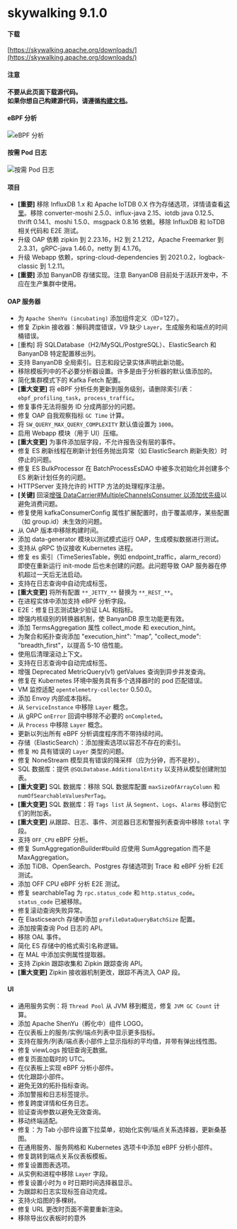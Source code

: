 # skywalking 9.1.0

#### 下载

[https://skywalking.apache.org/downloads/](https://skywalking.apache.org/downloads/)

#### 注意

**不要从此页面下载源代码。**  
**如果你想自己构建源代码，请遵循[构建文档](https://github.com/apache/skywalking/tree/master/docs/en/guides/How-to-build.md#build-from-github)。**

#### eBPF 分析

![eBPF 分析](https://user-images.githubusercontent.com/5441976/172566434-6a22090b-d2bb-4012-91c1-b34dfcff13f7.png)

#### 按需 Pod 日志

![按需 Pod 日志](https://user-images.githubusercontent.com/5441976/172566534-6beaac1d-849e-4440-a313-cd8b2e026ebd.png)

#### 项目

- **[重要]** 移除 InfluxDB 1.x 和 Apache IoTDB 0.X 作为存储选项，详情请查看[这里](https://github.com/apache/skywalking/discussions/9059)。移除 converter-moshi 2.5.0、influx-java 2.15、iotdb java 0.12.5、thrift 0.14.1、moshi 1.5.0、msgpack 0.8.16 依赖。移除 InfluxDB 和 IoTDB 相关代码和 E2E 测试。
- 升级 OAP 依赖 zipkin 到 2.23.16，H2 到 2.1.212，Apache Freemarker 到 2.3.31，gRPC-java 1.46.0，netty 到 4.1.76。
- 升级 Webapp 依赖，spring-cloud-dependencies 到 2021.0.2，logback-classic 到 1.2.11。
- **[重要]** 添加 BanyanDB 存储实现。注意 BanyanDB 目前处于活跃开发中，不应在生产集群中使用。

#### OAP 服务器

- 为 `Apache ShenYu (incubating)` 添加组件定义（ID=127）。
- 修复 Zipkin 接收器：解码跨度错误，V9 缺少 `Layer`，生成服务和端点的时间桶错误。
- [重构] 将 SQLDatabase（H2/MySQL/PostgreSQL）、ElasticSearch 和 BanyanDB 特定配置移出列。
- 支持 BanyanDB 全局索引。日志和段记录实体声明此新功能。
- 移除模板列中的不必要分析器设置。许多是由于分析器的默认值添加的。
- 简化集群模式下的 Kafka Fetch 配置。
- **[重大变更]** 将 eBPF 分析任务更新到服务级别，请删除索引/表：`ebpf_profiling_task`，`process_traffic`。
- 修复事件无法将服务 ID 分成两部分的问题。
- 修复 OAP 自我观察指标 `GC Time` 计算。
- 将 `SW_QUERY_MAX_QUERY_COMPLEXITY` 默认值设置为 `1000`。
- 启用 Webapp 模块（用于 UI）压缩。
- **[重大变更]** 为事件添加层字段，不允许报告没有层的事件。
- 修复 ES 刷新线程在刷新计划任务抛出异常（如 ElasticSearch 刷新失败）时停止的问题。
- 修复 ES BulkProcessor 在 BatchProcessEsDAO 中被多次初始化并创建多个 ES 刷新计划任务的问题。
- HTTPServer 支持允许的 HTTP 方法的处理程序注册。
- **[关键]** 回滚[增强 DataCarrier#MultipleChannelsConsumer 以添加优先级](https://github.com/apache/skywalking/pull/8664)以避免消费问题。
- 修复使用 kafkaConsumerConfig 属性扩展配置时，由于覆盖顺序，某些配置（如 group.id）未生效的问题。
- 从 OAP 版本中移除构建时间。
- 添加 data-generator 模块以测试模式运行 OAP，生成模拟数据进行测试。
- 支持从 gRPC 协议接收 Kubernetes 进程。
- 修复 es 索引（TimeSeriesTable，例如 endpoint_traffic，alarm_record）即使在重新运行 init-mode 后也未创建的问题。此问题导致 OAP 服务器在停机超过一天后无法启动。
- 支持在日志查询中自动完成标签。
- **[重大变更]** 将所有配置 `**_JETTY_**` 替换为 `**_REST_**`。
- 在进程实体中添加支持 eBPF 分析字段。
- E2E：修复日志测试缺少验证 LAL 和指标。
- 增强内核级别的转换器机制，使 BanyanDB 原生功能更有效。
- 添加 TermsAggregation 属性 collect_mode 和 execution_hint。
- 为聚合和拓扑查询添加 "execution_hint": "map", "collect_mode": "breadth_first"，以提高 5-10 倍性能。
- 使用后清理滚动上下文。
- 支持在日志查询中自动完成标签。
- 增强 Deprecated MetricQuery(v1) getValues 查询到异步并发查询。
- 修复在 Kubernetes 环境中服务具有多个选择器时的 pod 匹配错误。
- VM 监控适配 `opentelemetry-collector` 0.50.0。
- 添加 Envoy 内部成本指标。
- 从 `ServiceInstance` 中移除 `Layer` 概念。
- 从 gRPC `onError` 回调中移除不必要的 `onCompleted`。
- 从 `Process` 中移除 `Layer` 概念。
- 更新以列出所有 eBPF 分析调度程序而不带持续时间。
- 存储（ElasticSearch）：添加搜索选项以容忍不存在的索引。
- 修复 `MQ` 具有错误的 `Layer` 类型的问题。
- 修复 NoneStream 模型具有错误的降采样（应为分钟，而不是秒）。
- SQL 数据库：提供 `@SQLDatabase.AdditionalEntity` 以支持从模型创建附加表。
- **[重大变更]** SQL 数据库：移除 SQL 数据库配置 `maxSizeOfArrayColumn` 和 `numOfSearchableValuesPerTag`。
- **[重大变更]** SQL 数据库：将 `Tags list` 从 `Segment`、`Logs`、`Alarms` 移动到它们的附加表。
- **[重大变更]** 从跟踪、日志、事件、浏览器日志和警报列表查询中移除 `total` 字段。
- 支持 `OFF_CPU` eBPF 分析。
- 修复 SumAggregationBuilder#build 应使用 SumAggregation 而不是 MaxAggregation。
- 添加 TiDB、OpenSearch、Postgres 存储选项到 Trace 和 eBPF 分析 E2E 测试。
- 添加 OFF CPU eBPF 分析 E2E 测试。
- 修复 searchableTag 为 `rpc.status_code` 和 `http.status_code`。`status_code` 已被移除。
- 修复滚动查询失败异常。
- 在 Elasticsearch 存储中添加 `profileDataQueryBatchSize` 配置。
- 添加按需查询 Pod 日志的 API。
- 移除 OAL 事件。
- 简化 ES 存储中的格式索引名称逻辑。
- 在 MAL 中添加实例属性提取器。
- 支持 Zipkin 跟踪收集和 Zipkin 跟踪查询 API。
- **[重大变更]** Zipkin 接收器机制更改，跟踪不再流入 OAP 段。

#### UI

- 通用服务实例：将 `Thread Pool` 从 JVM 移到概览，修复 `JVM GC Count` 计算。
- 添加 Apache ShenYu（孵化中）组件 LOGO。
- 在仪表板上的服务/实例/端点列表中显示更多指标。
- 支持在服务/列表/端点表小部件上显示指标的平均值，并带有弹出线性图。
- 修复 viewLogs 按钮查询无数据。
- 修复页面加载时的 UTC。
- 在仪表板上实现 eBPF 分析小部件。
- 优化跟踪小部件。
- 避免无效的拓扑指标查询。
- 添加警报和日志标签提示。
- 修复跨度详情和任务日志。
- 验证查询参数以避免无效查询。
- 移动终端适配。
- 修复：为 Tab 小部件设置下拉菜单，初始化实例/端点关系选择器，更新桑基图。
- 在通用服务、服务网格和 Kubernetes 选项卡中添加 eBPF 分析小部件。
- 修复跳转到端点关系仪表板模板。
- 修复设置图表选项。
- 从实例和进程中移除 `Layer` 字段。
- 修复设置小时为 `0` 时日期时间选择器显示。
- 为跟踪和日志实现标签自动完成。
- 支持火焰图的多棵树。
- 修复 URL 更改时页面不需要重新渲染。
- 移除导出仪表板时的意外